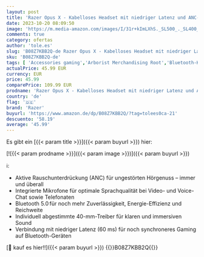 ```yaml
---
layout: post
title: 'Razer Opus X - Kabelloses Headset mit niedriger Latenz und ANC-Technologie  Aktive Geräuschunterdrückung  Speziell abgestimmte 40-mm-Treiber  Integriertes Mikrofon  Akku bis zu 40 Std.  Quartz Pink'
date: 2023-10-20 08:09:50
image: 'https://m.media-amazon.com/images/I/31r+kImLXhS._SL500_._SL400_.jpg'
comments: true
category: ofertas
author: 'tole.es'
slug: 'B08Z7KBB2Q-de Razer Opus X - Kabelloses Headset mit niedriger Latenz und...'
sku: 'B08Z7KBB2Q-de'
tags: [ 'Accessories gaming','Arborist Merchandising Root','Bluetooth-Kopfhörer','Computer & Zubehör','Computer & Zubehör Outlet','Elektronik & Foto','Games','Kopfhörer','Kopfhörer & Zubehör','Kopfhörer für PS Vita','PS Vita','Self Service','Special Features Stores','Veraltete Systeme & Micro-Konsolen','Veraltete Systeme: PlayStation','Zubehör für PS Vita','a4cbee59-f823-40fe-831a-7de64f655f6f_0','a4cbee59-f823-40fe-831a-7de64f655f6f_6001','a4cbee59-f823-40fe-831a-7de64f655f6f_801','razer','🇩🇪', ]
actualPrice: 45.99 EUR
currency: EUR
price: 45.99
comparePrice: 109.99 EUR
prodname: 'Razer Opus X - Kabelloses Headset mit niedriger Latenz und ANC-Technologie  Aktive Geräuschunterdrückung  Speziell abgestimmte 40-mm-Treiber  Integriertes Mikrofon  Akku bis zu 40 Std.  Quartz Pink'
country: 'de'
flag: '🇩🇪'
brand: 'Razer'
buyurl: 'https://www.amazon.de/dp/B08Z7KBB2Q/?tag=tolees0ca-21'
descuento: '58.19'
average: '45.99'
---
```


Es gibt ein [{{< param title >}}]({{< param buyurl >}}) hier:

[![{{< param prodname >}}]({{< param image >}})]({{< param buyurl >}})

ℹ️:

- Aktive Rauschunterdrückung (ANC) für ungestörten Hörgenuss – immer und überall
- Integrierte Mikrofone für optimale Sprachqualität bei Video- und Voice-Chat sowie Telefonaten
- Bluetooth 5.0 für noch mehr Zuverlässigkeit, Energie-Effizienz und Reichweite
- Individuell abgestimmte 40-mm-Treiber für klaren und immersiven Sound
- Verbindung mit niedriger Latenz (60 ms) für noch synchroneres Gaming auf Bluetooth-Geräten

[🛒 kauf es hier!!]({{< param buyurl >}})
{{<world>}}B08Z7KBB2Q{{</world>}}
